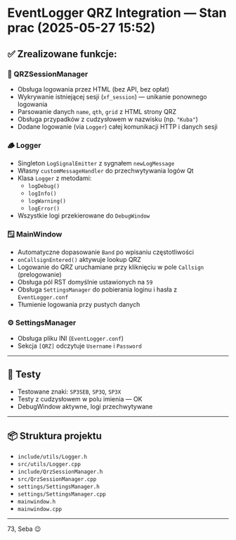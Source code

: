 # EventLogger QRZ Integration — Stan prac (2025-05-27 15:52)

## ✅ Zrealizowane funkcje:

### 🔐 QRZSessionManager
- Obsługa logowania przez HTML (bez API, bez opłat)
- Wykrywanie istniejącej sesji (`xf_session`) — unikanie ponownego logowania
- Parsowanie danych `name`, `qth`, `grid` z HTML strony QRZ
- Obsługa przypadków z cudzysłowem w nazwisku (np. `"Kuba"`)
- Dodane logowanie (via `Logger`) całej komunikacji HTTP i danych sesji

### 🪵 Logger
- Singleton `LogSignalEmitter` z sygnałem `newLogMessage`
- Własny `customMessageHandler` do przechwytywania logów Qt
- Klasa `Logger` z metodami:
  - `logDebug()`
  - `logInfo()`
  - `logWarning()`
  - `logError()`
- Wszystkie logi przekierowane do `DebugWindow`

### 🪟 MainWindow
- Automatyczne dopasowanie `Band` po wpisaniu częstotliwości
- `onCallsignEntered()` aktywuje lookup QRZ
- Logowanie do QRZ uruchamiane przy kliknięciu w pole `Callsign` (prelogowanie)
- Obsługa pól RST domyślnie ustawionych na `59`
- Obsługa `SettingsManager` do pobierania loginu i hasła z `EventLogger.conf`
- Tłumienie logowania przy pustych danych

### ⚙️ SettingsManager
- Obsługa pliku INI (`EventLogger.conf`)
- Sekcja `[QRZ]` odczytuje `Username` i `Password`

---

## 🧪 Testy
- Testowane znaki: `SP3SEB`, `SP3Q`, `SP3X`
- Testy z cudzysłowem w polu imienia — OK
- DebugWindow aktywne, logi przechwytywane

---

## 📦 Struktura projektu
- `include/utils/Logger.h`
- `src/utils/Logger.cpp`
- `include/QrzSessionManager.h`
- `src/QrzSessionManager.cpp`
- `settings/SettingsManager.h`
- `settings/SettingsManager.cpp`
- `mainwindow.h`
- `mainwindow.cpp`

---

73, Seba 😉

